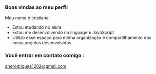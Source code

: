###  Boas vindas ao meu perfil

Meu nome é cristiane

- Estou etudando no alura
- Estou me desenvolvendo na linguagem JavaScript
- Utilizo esse espaço para minha organização e compartilhamento dos meus projetos desenvolvidos

 ###  Você entrar em contato comigo :

 anerodrigues1202@gmail.com
